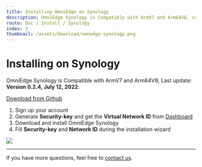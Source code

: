 ```yaml
---
title: Installing OmniEdge on Synology
description: OmniEdge Synology is Compatible with ArmV7 and Arm64V8, connect to private network.
route: Doc / Install / Synology
index: 3
thumbnail: /assets/download/omnedge-synology.png
---
```


# Installing on Synology

OmniEdge Synology is Compatible with ArmV7 and Arm64V8, Last update: **Version 0.2.4, July 12, 2022**.

[Download from Github](https://github.com/omniedgeio/omniedge-synology/releases/tag/v0.2.4)

1. Sign up your account
2. Generate **Security-key** and get the **Virtual Network ID** from [Dashboard](https://omniedge.io/dashboard)
3. Download and install OmniEdge Synology
4. Fill **Security-key** and **Network ID** during the installation wizard

![](/assets/download/omnedge-synology.png)


-----

If you have more questions, feel free to [contact us](mailto:support@omniedge.io).